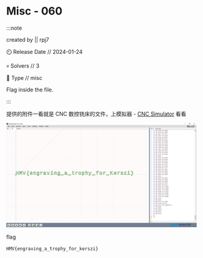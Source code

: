 # Misc - 060

:::note

created by || rpj7

⏲️ Release Date // 2024-01-24

💀 Solvers // 3

🧩 Type // misc

Flag inside the file.

:::

提供的附件一看就是 CNC 数控铣床的文件，上模拟器 - [CNC Simulator](https://cncsimulator.com) 看看

![img](img/image_20240236-193610.png)

flag

```plaintext
HMV{engraving_a_trophy_for_kerszi}
```

